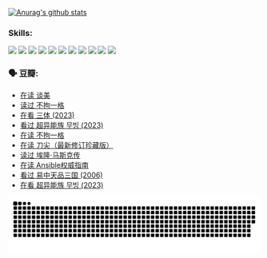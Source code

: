 
[![Anurag's github stats](https://github-readme-stats.vercel.app/api?username=w940853815)](https://github.com/anuraghazra/github-readme-stats)

### Skills:

<code><img height="32" src="https://cdn.jsdelivr.net/npm/simple-icons@v5/icons/python.svg"></code>
<code><img height="32" src="https://cdn.jsdelivr.net/npm/simple-icons@v5/icons/javascript.svg"></code>
<code><img height="32" src="https://cdn.jsdelivr.net/npm/simple-icons@v5/icons/django.svg"></code>
<code><img height="32" src="https://cdn.jsdelivr.net/npm/simple-icons@v5/icons/flask.svg"></code>
<code><img height="32" src="https://cdn.jsdelivr.net/npm/simple-icons@v5/icons/vuetify.svg"></code>
<code><img height="32" src="https://cdn.jsdelivr.net/npm/simple-icons@v5/icons/git.svg"></code>
<code><img height="32" src="https://cdn.jsdelivr.net/npm/simple-icons@v5/icons/docker.svg"></code>
<code><img height="32" src="https://cdn.jsdelivr.net/npm/simple-icons@v5/icons/postgresql.svg"></code>
<code><img height="32" src="https://cdn.jsdelivr.net/npm/simple-icons@v5/icons/elasticsearch.svg"></code>
<code><img height="32" src="https://cdn.jsdelivr.net/npm/simple-icons@v5/icons/macos.svg"></code>
<code><img height="32" src="https://cdn.jsdelivr.net/npm/simple-icons@v5/icons/linux.svg"></code>

### 🗣 豆瓣:

<!-- DOUBAN-ACTIVITIES:START -->
- [在读 谈美](https://www.douban.com/people/136069238/status/4560861771/?_i=12451775)
- [读过 不拘一格](https://www.douban.com/people/136069238/status/4560861445/?_i=12451775)
- [在看 三体‎ (2023)](https://www.douban.com/people/136069238/status/4558185093/?_i=12451775)
- [看过 超异能族 무빙‎ (2023)](https://www.douban.com/people/136069238/status/4556824186/?_i=12451775)
- [在读 不拘一格](https://www.douban.com/people/136069238/status/4541712161/?_i=12451775)
- [在读 刀尖（最新修订珍藏版）](https://www.douban.com/people/136069238/status/4541711339/?_i=12451775)
- [读过 埃隆·马斯克传](https://www.douban.com/people/136069238/status/4541710351/?_i=12451775)
- [在读 Ansible权威指南](https://www.douban.com/people/136069238/status/4539151450/?_i=12451775)
- [看过 易中天品三国‎ (2006)](https://www.douban.com/people/136069238/status/4529910812/?_i=12451775)
- [在看 超异能族 무빙‎ (2023)](https://www.douban.com/people/136069238/status/4527291077/?_i=12451775)
<!-- DOUBAN-ACTIVITIES:END -->


![Snake animation](https://raw.githubusercontent.com/w940853815/w940853815/output/github-contribution-grid-snake.svg)

<!--
**w940853815/w940853815** is a ✨ _special_ ✨ repository because its `README.md` (this file) appears on your GitHub profile.

Here are some ideas to get you started:

- 🔭 I’m currently working on ...
- 🌱 I’m currently learning ...
- 👯 I’m looking to collaborate on ...
- 🤔 I’m looking for help with ...
- 💬 Ask me about ...
- 📫 How to reach me: ...
- 😄 Pronouns: ...
- ⚡ Fun fact: ...
-->
